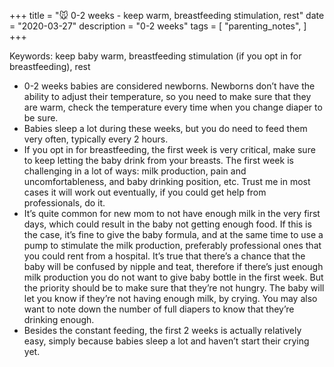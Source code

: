 +++
title = "🐭 0-2 weeks - keep warm, breastfeeding stimulation, rest"
date = "2020-03-27"
description = "0-2 weeks"
tags = [
    "parenting_notes",
]
+++

Keywords: keep baby warm, breastfeeding stimulation (if you opt in for breastfeeding), rest

* 0-2 weeks babies are considered newborns. Newborns don’t have the ability to adjust their temperature, so you need to make sure that they are warm, check the temperature every time when you change diaper to be sure.
* Babies sleep a lot during these weeks, but you do need to feed them very often, typically every 2 hours.
* If you opt in for breastfeeding, the first week is very critical, make sure to keep letting the baby drink from your breasts. The first week is challenging in a lot of ways: milk production, pain and uncomfortableness, and baby drinking position, etc. Trust me in most cases it will work out eventually, if you could get help from professionals, do it.
* It’s quite common for new mom to not have enough milk in the very first days, which could result in the baby not getting enough food. If this is the case, it’s fine to give the baby formula, and at the same time to use a pump to stimulate the milk production, preferably professional ones that you could rent from a hospital. It’s true that there’s a chance that the baby will be confused by nipple and teat, therefore if there’s just enough milk production you do not want to give baby bottle in the first week. But the priority should be to make sure that they’re not hungry. The baby will let you know if they’re not having enough milk, by crying. You may also want to note down the number of full diapers to know that they’re drinking enough.
* Besides the constant feeding, the first 2 weeks is actually relatively easy, simply because babies sleep a lot and haven’t start their crying yet.